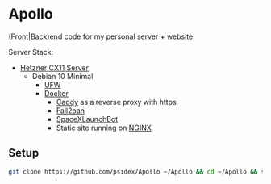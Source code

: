 # Apollo

(Front|Back)end code for my personal server + website

Server Stack:

- [Hetzner CX11 Server](https://www.hetzner.com/cloud)
  - Debian 10 Minimal
    - [UFW](https://wiki.debian.org/Uncomplicated%20Firewall%20%28ufw%29)
    - [Docker](https://www.docker.com/)
      - [Caddy](https://caddyserver.com/) as a reverse proxy with https
      - [Fail2ban](https://github.com/crazy-max/docker-fail2ban)
      - [SpaceXLaunchBot](https://github.com/r-spacex/SpaceXLaunchBot)
      - Static site running on [NGINX](https://hub.docker.com/_/nginx)

## Setup

```bash
git clone https://github.com/psidex/Apollo ~/Apollo && cd ~/Apollo && sudo bash setup
```
